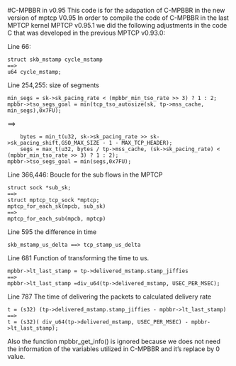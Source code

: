 #C-MPBBR in v0.95 
This code is for the adapation of C-MPBBR in the new version of mptcp V0.95
In order to compile the code of C-MPBBR in the last MPTCP kernel MPTCP v0.95.1 we
did the following adjustments in the code C that was developed in the previous MPTCP
v0.93.0:

Line 66:

    struct skb_mstamp cycle_mstamp 
    ==> 
    u64 cycle_mstamp;

Line 254,255: size of segments

	min_segs = sk->sk_pacing_rate < (mpbbr_min_tso_rate >> 3) ? 1 : 2;
	mpbbr->tso_segs_goal = min(tcp_tso_autosize(sk, tp->mss_cache, min_segs),0x7FU);
==>
    
    	bytes = min_t(u32, sk->sk_pacing_rate >> sk->sk_pacing_shift,GSO_MAX_SIZE - 1 - MAX_TCP_HEADER);
    	segs = max_t(u32, bytes / tp->mss_cache, (sk->sk_pacing_rate) < (mpbbr_min_tso_rate >> 3) ? 1 : 2);
	mpbbr->tso_segs_goal = min(segs,0x7FU);

Line 366,446: Boucle for the sub flows in the MPTCP
    
    struct sock *sub_sk;			   
    ==> 
    struct mptcp_tcp_sock *mptcp;
    mptcp_for_each_sk(mpcb, sub_sk) 
    ==>   
    mptcp_for_each_sub(mpcb, mptcp)

Line 595	the difference in time
    
    skb_mstamp_us_delta ==> tcp_stamp_us_delta

Line 681 	Function of transforming the time to us.
    
    mpbbr->lt_last_stamp = tp->delivered_mstamp.stamp_jiffies 
    ==>  	
    mpbbr->lt_last_stamp =div_u64(tp->delivered_mstamp, USEC_PER_MSEC);

Line 787	The time of delivering the packets to calculated delivery rate
    
    t = (s32) (tp->delivered_mstamp.stamp_jiffies - mpbbr->lt_last_stamp)  
    ==> 
    t = (s32)( div_u64(tp->delivered_mstamp, USEC_PER_MSEC) - mpbbr->lt_last_stamp);

Also the function mpbbr_get_info() is ignored because we does not need the information of the variables utilized in C-MPBBR and it’s replace by 0 value.

